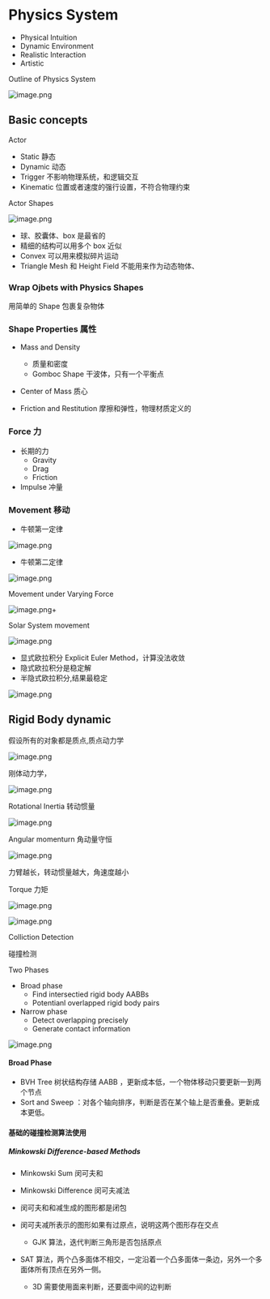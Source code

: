 # Physics System

- Physical Intuition
- Dynamic Environment
- Realistic Interaction
- Artistic

Outline of Physics System

![image.png](outline-of-phyusics-system.png)

## Basic concepts

Actor

- Static 静态
- Dynamic 动态
- Trigger 不影响物理系统，和逻辑交互
- Kinematic 位置或者速度的强行设置，不符合物理约束

Actor Shapes

![image.png](actor-shapes.png)

- 球、胶囊体、box 是最省的
- 精细的结构可以用多个 box 近似
- Convex 可以用来模拟碎片运动
- Triangle Mesh 和 Height Field 不能用来作为动态物体、

### Wrap Ojbets with Physics Shapes

用简单的 Shape 包裹复杂物体

### Shape Properties 属性

- Mass and Density

  - 质量和密度
  - Gomboc Shape 干波体，只有一个平衡点
- Center of Mass 质心
- Friction and Restitution 摩擦和弹性，物理材质定义的

### Force 力

- 长期的力
  - Gravity
  - Drag
  - Friction
- Impulse 冲量

### Movement 移动

- 牛顿第一定律

![image.png](newton-1st.png)

- 牛顿第二定律

![image.png](newton-2st.png)

Movement under Varying Force

![image.png](movement-vary-force.png)+

Solar System movement

![image.png](movem,ent.png)

- 显式欧拉积分 Explicit Euler Method，计算没法收敛
- 隐式欧拉积分是稳定解
- 半隐式欧拉积分,结果最稳定

![image.png](Semi-implicit-eular.png)

## Rigid Body dynamic

假设所有的对象都是质点,质点动力学

![image.png](practical-dynamic.png)

刚体动力学，

![image.png](rigibody-dynamic.png)

Rotational Inertia 转动惯量

![image.png](rotational.png)

Angular momenturn 角动量守恒

![image.png](angular-momenturn.png)

力臂越长，转动惯量越大，角速度越小

Torque 力矩

![image.png](torque.png)

![image.png](angular-linear.png)


Colliction Detection

碰撞检测

Two Phases

- Broad phase
  - Find intersectied rigid body AABBs
  - Potentianl overlapped rigid body pairs
- Narrow phase
  - Detect overlapping precisely
  - Generate contact information

![image.png](two-phases.png)


#### Broad Phase

- BVH Tree 树状结构存储 AABB ，更新成本低，一个物体移动只要更新一到两个节点
- Sort and Sweep ：对各个轴向排序，判断是否在某个轴上是否重叠。更新成本更低。

#### 基础的碰撞检测算法使用

##### Minkowski Difference-based Methods

- Minkowski Sum 闵可夫和
- Minkowski Difference 闵可夫减法



- 闵可夫和和减生成的图形都是闭包
- 闵可夫减所表示的图形如果有过原点，说明这两个图形存在交点
  - GJK 算法，迭代判断三角形是否包括原点
- SAT 算法，两个凸多面体不相交，一定沿着一个凸多面体一条边，另外一个多面体所有顶点在另外一侧。
  - 3D 需要使用面来判断，还要面中间的边判断
